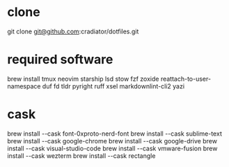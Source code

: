 # clone

git clone <git@github.com>:cradiator/dotfiles.git

# required software

brew install tmux neovim starship lsd stow fzf zoxide reattach-to-user-namespace duf fd tldr pyright ruff xsel markdownlint-cli2 yazi

# cask

brew install --cask font-0xproto-nerd-font
brew install --cask sublime-text
brew install --cask google-chrome
brew install --cask google-drive
brew install --cask visual-studio-code
brew install --cask vmware-fusion
brew install --cask wezterm
brew install --cask rectangle
